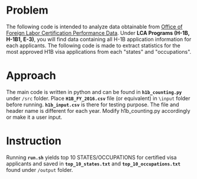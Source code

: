 # Problem
The following code is intended to analyze data obtainable from [Office of Foreign Labor Certification Performance Data](https://www.foreignlaborcert.doleta.gov/performancedata.cfm#dis).  Under **LCA Programs (H-1B, H-1B1, E-3)**, you will find data containing all H-1B application information for each applicants.  The following code is made to extract statistics for the most approved H1B visa applications from each "states" and "occupations". 

# Approach
The main code is written in python and can be found in __`h1b_counting.py`__ under `/src` folder.  Place __`H1B_FY_2016.csv`__ file (or equivalent) in `\input` folder before running.  __`h1b_input.csv`__ is there for testing purpose.  The file and header name  is different for each year.  Modify h1b_counting.py accordingly or make it a user input.   

# Instruction
Running __`run.sh`__ yields top 10 STATES/OCCUPATIONS for certified visa applicants and saved in __`top_10_states.txt`__ and __`top_10_occupations.txt`__ found under `/output` folder.  

 
